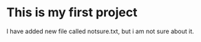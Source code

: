 This is my first project
========================
I have added new file called notsure.txt, but i am not sure about it.
